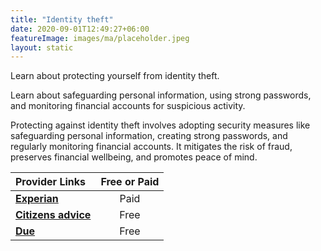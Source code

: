 ```yaml
---
title: "Identity theft"
date: 2020-09-01T12:49:27+06:00
featureImage: images/ma/placeholder.jpeg
layout: static
---
```


Learn about protecting yourself from identity theft.

Learn about safeguarding personal information, using strong passwords, and monitoring financial accounts for suspicious activity.

Protecting against identity theft involves adopting security measures like safeguarding personal information, creating strong passwords, and regularly monitoring financial accounts. It mitigates the risk of fraud, preserves financial wellbeing, and promotes peace of mind.

| Provider Links      | Free or Paid  |  
| :-----------          | :--------------:      |  
| [**Experian**](https://www.experian.co.uk/consumer/identity/what-to-do-if-victim.html) | Paid | 
| [**Citizens advice**](https://www.citizensadvice.org.uk/debt-and-money/banking/banking-security-and-fraud/) | Free  | 
| [**Due**](https://due.com/protect-your-financial-investments/) | Free | 
  

<br/><br/>






